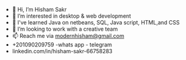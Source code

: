 - 👋 Hi, I’m Hisham Sakr
- 👀 I’m interested in desktop & web development
- 🌱 I've learned Java on netbeans, SQL, Java script, HTML,and CSS
- 💞️ I’m looking to work with a creative team 
- 📫 Reach me via modernhisham@gmail.com
- +201090209759 -whats app - telegram
- linkedin.com/in/hisham-sakr-66758283

<!---
hishamls/hishamls is a ✨ special ✨ repository because its `README.md` (this file) appears on your GitHub profile.
You can click the Preview link to take a look at your changes.
--->
